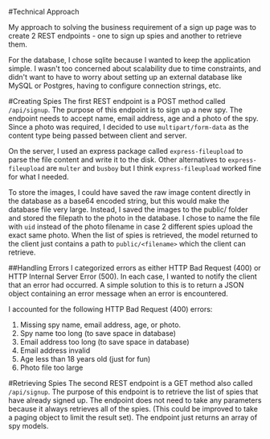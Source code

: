 #Technical Approach

My approach to solving the business requirement of a sign up page was to create 2 REST endpoints - one to sign up spies and another to retrieve them.

For the database, I chose sqlite because I wanted to keep the application simple.  I wasn't too concerned about scalability due to time constraints, and didn't want to have to worry about setting up an external database like MySQL or Postgres, having to configure connection strings, etc.

#Creating Spies
The first REST endpoint is a POST method called ```/api/signup```.  The purpose of this endpoint is to sign up a new spy.  The endpoint needs to accept name, email address, age and a photo of the spy.  Since a photo was required, I decided to use ```multipart/form-data``` as the content type being passed between client and server.

On the server, I used an express package called ```express-fileupload``` to parse the file content and write it to the disk. Other alternatives to ```express-fileupload``` are ```multer``` and ```busboy``` but I think ```express-fileupload``` worked fine for what I needed.

To store the images, I could have saved the raw image content directly in the database as a base64 encoded string, but this would make the database file very large.  Instead, I saved the images to the public/ folder and stored the filepath to the photo in the database.  I chose to name the file with ```uid``` instead of the photo filename in case 2 different spies upload the exact same photo.  When the list of spies is retrieved, the model returned to the client just contains a path to ```public/<filename>``` which the client can retrieve.

##Handling Errors
I categorized errors as either HTTP Bad Request (400) or HTTP Internal Server Error (500).  In each case, I wanted to notify the client that an error had occurred. A simple solution to this is to return a JSON object containing an error message when an error is encountered.

I accounted for the following HTTP Bad Request (400) errors:
1. Missing spy name, email address, age, or photo.
2. Spy name too long (to save space in database)
3. Email address too long (to save space in database)
4. Email address invalid
5. Age less than 18 years old (just for fun)
6. Photo file too large

#Retrieving Spies
The second REST endpoint is a GET method also called ```/api/signup```. The purpose of this endpoint is to retrieve the list of spies that have already signed up.  The endpoint does not need to take any parameters because it always retrieves all of the spies. (This could be improved to take a paging object to limit the result set).  The endpoint just returns an array of spy models.